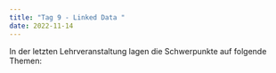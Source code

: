 ```yaml
---
title: "Tag 9 - Linked Data "
date: 2022-11-14
---
```


In der letzten Lehrveranstaltung lagen die Schwerpunkte auf folgende Themen:

